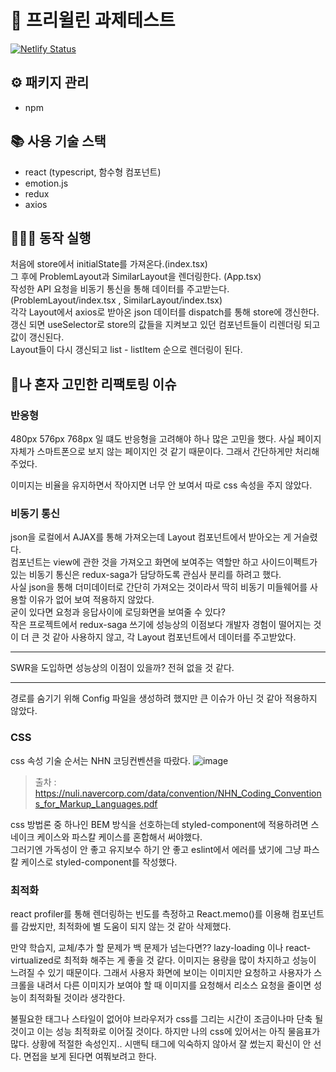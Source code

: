 # 🧾 프리윌린 과제테스트
[![Netlify Status](https://api.netlify.com/api/v1/badges/da2c20f3-0fcf-4a9e-b26d-96f6d749497e/deploy-status)](https://app.netlify.com/sites/mathflat-clone/deploys)
## ⚙ 패키지 관리
- npm
## 📚 사용 기술 스택
- react (typescript, 함수형 컴포넌트)
- emotion.js
- redux
- axios

## 👩🏻‍💻 동작 실행
처음에 store에서 initialState를 가져온다.(index.tsx)    
그 후에 ProblemLayout과 SimilarLayout을 렌더링한다. (App.tsx)   
작성한 API 요청을 비동기 통신을 통해 데이터를 주고받는다.(ProblemLayout/index.tsx , SimilarLayout/index.tsx)   
각각 Layout에서 axios로 받아온 json 데이터를 dispatch를 통해 store에 갱신한다.   
갱신 되면 useSelector로 store의 값들을 지켜보고 있던 컴포넌트들이 리렌더링 되고 값이 갱신된다.    
Layout들이 다시 갱신되고 list - listItem 순으로 렌더링이 된다.   

## 💭나 혼자 고민한 리팩토링 이슈

### 반응형

480px 576px 768px 일 떄도 반응형을 고려해야 하나 많은 고민을 했다.
사실 페이지 자체가 스마트폰으로 보지 않는 페이지인 것 같기 때문이다.
그래서 간단하게만 처리해주었다.

이미지는 비율을 유지하면서 작아지면 너무 안 보여서 따로 css 속성을 주지 않았다. 

### 비동기 통신

json을 로컬에서 AJAX를 통해 가져오는데 Layout 컴포넌트에서 받아오는 게 거슬렸다.    
컴포넌트는 view에 관한 것을 가져오고 화면에 보여주는 역할만 하고 사이드이펙트가 있는 비동기 통신은 redux-saga가 담당하도록 관심사 분리를 하려고 했다.   
사실 json을 통해 더미데이터로 간단히 가져오는 것이라서 딱히 비동기 미들웨어를 사용할 이유가 없어 보여 적용하지 않았다.    
굳이 있다면 요청과 응답사이에 로딩화면을 보여줄 수 있다?    
작은 프로젝트에서 redux-saga 쓰기에 성능상의 이점보다 개발자 경험이 떨어지는 것이 더 큰 것 같아 사용하지 않고, 각 Layout 컴포넌트에서 데이터를 주고받았다.
___
SWR을 도입하면 성능상의 이점이 있을까? 전혀 없을 것 같다.
___
경로를 숨기기 위해 Config 파일을 생성하려 했지만 큰 이슈가 아닌 것 같아 적용하지 않았다.

### CSS

css 속성 기술 순서는 NHN 코딩컨벤션을 따랐다.
![image](https://user-images.githubusercontent.com/43921054/119236369-fcafa480-bb71-11eb-8230-49201cc3741a.png)
> 출차 : https://nuli.navercorp.com/data/convention/NHN_Coding_Conventions_for_Markup_Languages.pdf

css 방법론 중 하나인 BEM 방식을 선호하는데 styled-component에 적용하려면 스네이크 케이스와 파스칼 케이스를 혼합해서 써야했다.  
그러기엔 가독성이 안 좋고 유지보수 하기 안 좋고 eslint에서 에러를 냈기에 그냥 파스칼 케이스로 styled-component를 작성했다.

### 최적화

react profiler를 통해 렌더링하는 빈도를 측정하고 React.memo()를 이용해 컴포넌트를 감쌌지만, 최적화에 별 도움이 되지 않는 것 같아 삭제했다.

만약 학습지, 교체/추가 할 문제가 백 문제가 넘는다면?? lazy-loading 이나 react-virtualized로 최적화 해주는 게 좋을 것 같다.
이미지는 용량을 많이 차지하고 성능이 느려질 수 있기 때문이다. 그래서 사용자 화면에 보이는 이미지만 요청하고 사용자가 스크롤을 내려서 다른 이미지가 보여야 할 때 
이미지를 요청해서 리소스 요청을 줄이면 성능이 최적화될 것이라 생각한다.

불필요한 태그나 스타일이 없어야 브라우저가 css를 그리는 시간이 조금이나마 단축 될 것이고 이는 성능 최적화로 이어질 것이다.
하지만 나의 css에 있어서는 아직 물음표가 많다. 상황에 적절한 속성인지.. 시맨틱 태그에 익숙하지 않아서 잘 썼는지 확신이 안 선다. 면접을 보게 된다면 여쭤보려고 한다.

